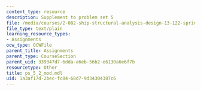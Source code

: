 ```yaml
---
content_type: resource
description: Supplement to problem set 5
file: /media/courses/2-082-ship-structural-analysis-design-13-122-spring-2003/1a3af17d2becfc8468d79d34304387c6_ps_5_2_mod.mdl
file_type: text/plain
learning_resource_types:
- Assignments
ocw_type: OCWFile
parent_title: Assignments
parent_type: CourseSection
parent_uid: 339347d7-6dda-a6eb-56b2-e6130a6e6f7b
resourcetype: Other
title: ps_5_2_mod.mdl
uid: 1a3af17d-2bec-fc84-68d7-9d34304387c6
---
```

